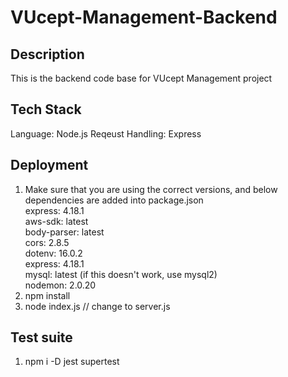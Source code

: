 # VUcept-Management-Backend

## Description
This is the backend code base for VUcept Management project

## Tech Stack
Language: Node.js
Reqeust Handling: Express

## Deployment

1. Make sure that you are using the correct versions, and below dependencies are added into package.json<br/>
    express: 4.18.1<br/>
    aws-sdk: latest<br/>
    body-parser: latest<br/>
    cors: 2.8.5<br/>
    dotenv: 16.0.2<br/>
    express: 4.18.1<br/>
    mysql: latest (if this doesn't work, use mysql2)<br/>
    nodemon: 2.0.20
2. npm install
3. node index.js
// change to server.js

## Test suite
1. npm i -D jest supertest
